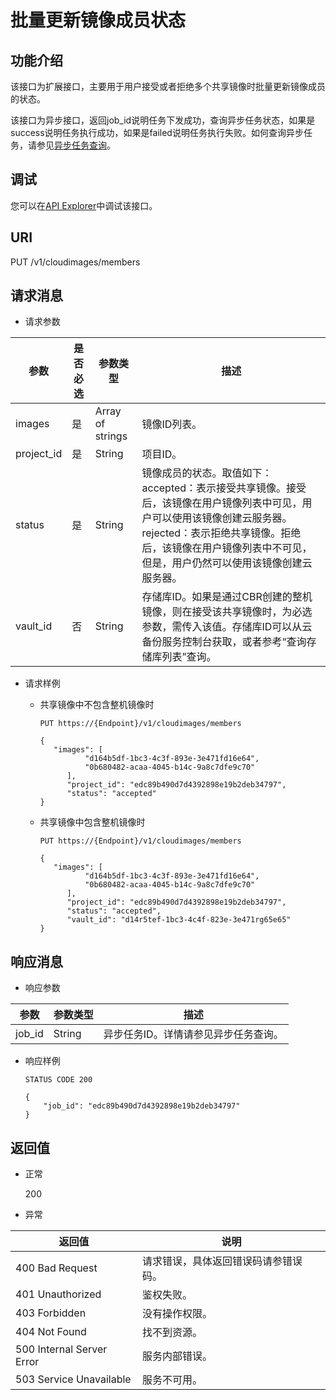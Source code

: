 # 批量更新镜像成员状态<a name="ims_03_0625"></a>

## 功能介绍<a name="section11046056154747"></a>

该接口为扩展接口，主要用于用户接受或者拒绝多个共享镜像时批量更新镜像成员的状态。

该接口为异步接口，返回job\_id说明任务下发成功，查询异步任务状态，如果是success说明任务执行成功，如果是failed说明任务执行失败。如何查询异步任务，请参见[异步任务查询](异步任务查询.md)。

## 调试<a name="section44686511322"></a>

您可以在[API Explorer](https://apiexplorer.developer.huaweicloud.com/apiexplorer/doc?locale=zh-cn&consoleCurrentProductId=ims&consoleCurrentProductshort=&product=IMS&api=BatchUpdateMembers)中调试该接口。

## URI<a name="section66620681154747"></a>

PUT /v1/cloudimages/members

## 请求消息<a name="section29704853154747"></a>

-   请求参数

|参数|是否必选|参数类型|描述|
|--|--|--|--|
|images|是|Array of strings|镜像ID列表。|
|project_id|是|String|项目ID。|
|status|是|String|镜像成员的状态。取值如下：accepted：表示接受共享镜像。接受后，该镜像在用户镜像列表中可见，用户可以使用该镜像创建云服务器。rejected：表示拒绝共享镜像。拒绝后，该镜像在用户镜像列表中不可见，但是，用户仍然可以使用该镜像创建云服务器。|
|vault_id|否|String|存储库ID。如果是通过CBR创建的整机镜像，则在接受该共享镜像时，为必选参数，需传入该值。存储库ID可以从云备份服务控制台获取，或者参考“查询存储库列表”查询。|


-   请求样例
    -   共享镜像中不包含整机镜像时

        ```
        PUT https://{Endpoint}/v1/cloudimages/members
        ```

        ```
        {
           "images": [
                  "d164b5df-1bc3-4c3f-893e-3e471fd16e64",
                  "0b680482-acaa-4045-b14c-9a8c7dfe9c70"
              ],
              "project_id": "edc89b490d7d4392898e19b2deb34797",
              "status": "accepted"
        }
        ```

    -   共享镜像中包含整机镜像时

        ```
        PUT https://{Endpoint}/v1/cloudimages/members
        ```

        ```
        {
           "images": [
                  "d164b5df-1bc3-4c3f-893e-3e471fd16e64",
                  "0b680482-acaa-4045-b14c-9a8c7dfe9c70"
              ],
              "project_id": "edc89b490d7d4392898e19b2deb34797",
              "status": "accepted",
              "vault_id": "d14r5tef-1bc3-4c4f-823e-3e471rg65e65"
        }
        ```



## 响应消息<a name="section42338041154747"></a>

-   响应参数

|参数|参数类型|描述|
|--|--|--|
|job_id|String|异步任务ID。详情请参见异步任务查询。|


-   响应样例

    ```
    STATUS CODE 200
    ```

    ```
    {
        "job_id": "edc89b490d7d4392898e19b2deb34797"
    }
    ```


## 返回值<a name="section40084941"></a>

-   正常

    200

-   异常

|返回值|说明|
|--|--|
|400 Bad Request|请求错误，具体返回错误码请参错误码。|
|401 Unauthorized|鉴权失败。|
|403 Forbidden|没有操作权限。|
|404 Not Found|找不到资源。|
|500 Internal Server Error|服务内部错误。|
|503 Service Unavailable|服务不可用。|



